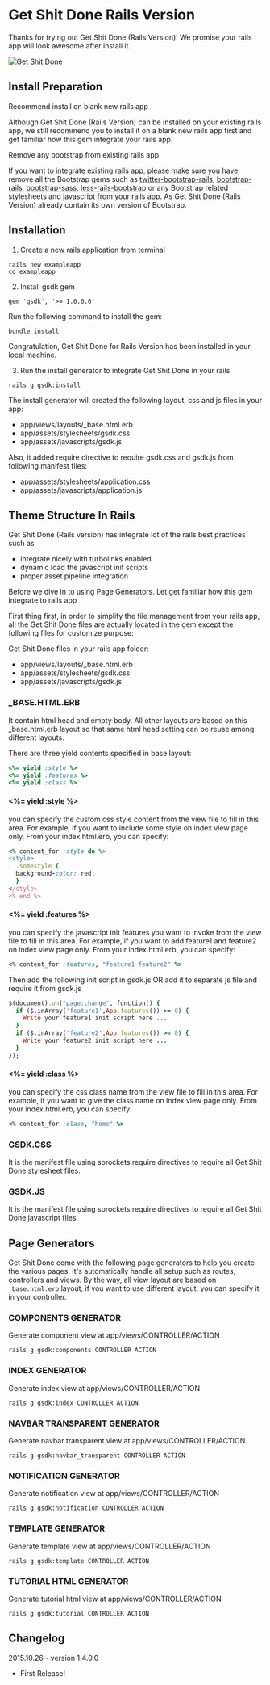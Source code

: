 # Get Shit Done Rails Version

Thanks for trying out Get Shit Done (Rails Version)! We promise your rails app will look awesome after install it.

[![Get Shit Done](https://raw.githubusercontent.com/UiReady/uiready.github.io/master/images/gsdk_rails_cover.jpg)](https://uiready.io/items/get-shit-done-rails-version)

## Install Preparation

Recommend install on blank new rails app

Although Get Shit Done (Rails Version) can be installed on your existing rails app, we still recommend you to install it on a blank new rails app first and get familiar how this gem integrate your rails app.

Remove any bootstrap from existing rails app

If you want to integrate existing rails app, please make sure you have remove all the Bootstrap gems such as [twitter-bootstrap-rails](https://github.com/seyhunak/twitter-bootstrap-rails), [bootstrap-rails](https://github.com/anjlab/bootstrap-rails), [bootstrap-sass](https://github.com/twbs/bootstrap-sass), [less-rails-bootstrap](https://github.com/metaskills/less-rails-bootstrap) or any Bootstrap related stylesheets and javascript from your rails app. As Get Shit Done (Rails Version) already contain its own version of Bootstrap.

## Installation

1. Create a new rails application from terminal

  ```
  rails new exampleapp
  cd exampleapp
  ```

2. Install gsdk gem

  ```
  gem 'gsdk', '>= 1.0.0.0'
  ```

  Run the following command to install the gem:

  ```
  bundle install
  ```

  Congratulation, Get Shit Done for Rails Version has been installed in your local machine.

3. Run the install generator to integrate Get Shit Done in your rails

  ```
  rails g gsdk:install
  ```

  The install generator will created the following layout, css and js files in your app:

  * app/views/layouts/_base.html.erb
  * app/assets/stylesheets/gsdk.css
  * app/assets/javascripts/gsdk.js

  Also, it added require directive to require gsdk.css and gsdk.js from following manifest files:

  * app/assets/stylesheets/application.css
  * app/assets/javascripts/application.js

## Theme Structure In Rails

Get Shit Done (Rails version) has integrate lot of the rails best practices such as

* integrate nicely with turbolinks enabled
* dynamic load the javascript init scripts
* proper asset pipeline integration

Before we dive in to using Page Generators. Let get familiar how this gem integrate to rails app

First thing first, in order to simplify the file management from your rails app, all the Get Shit Done files are actually located in the gem except the following files for customize purpose:

Get Shit Done files in your rails app folder:

* app/views/layouts/_base.html.erb
* app/assets/stylesheets/gsdk.css
* app/assets/javascripts/gsdk.js

### _BASE.HTML.ERB

It contain html head and empty body. All other layouts are based on this _base.html.erb layout so that same html head setting can be reuse among different layouts.

There are three yield contents specified in base layout:

```ruby
<%= yield :style %>
<%= yield :features %>
<%= yield :class %>
```

#### <%= yield :style %>

you can specify the custom css style content from the view file to fill in this area. For example, if you want to include some style on index view page only. From your index.html.erb, you can specify:

```ruby
<% content_for :style do %>
<style>
  .somestyle {
  background-color: red;
  }
</style>
<% end %>
```

#### <%= yield :features %>

you can specify the javascript init features you want to invoke from the view file to fill in this area. For example, if you want to add feature1 and feature2 on index view page only. From your index.html.erb, you can specify:

```ruby
<% content_for :features, "feature1 feature2" %>
```

Then add the following init script in gsdk.js OR add it to separate js file and require it from gsdk.js

```ruby
$(document).on("page:change", function() {
  if ($.inArray('feature1',App.features()) >= 0) {
    Write your feature1 init script here ...
  }
  if ($.inArray('feature2',App.features()) >= 0) {
    Write your feature2 init script here ...
  }
});
```

#### <%= yield :class %>

you can specify the css class name from the view file to fill in this area. For example, if you want to give the class name on index view page only. From your index.html.erb, you can specify:

```ruby
<% content_for :class, "home" %>
```

### GSDK.CSS

It is the manifest file using sprockets require directives to require all Get Shit Done stylesheet files.


### GSDK.JS

It is the manifest file using sprockets require directives to require all Get Shit Done javascript files.

## Page Generators

Get Shit Done come with the following page generators to help you create the various pages. It's automatically handle all setup such as routes, controllers and views. By the way, all view layout are based on `_base.html.erb` layout, if you want to use different layout, you can specify it in your controller.

### COMPONENTS GENERATOR

Generate component view at app/views/CONTROLLER/ACTION

```
rails g gsdk:components CONTROLLER ACTION
```

### INDEX GENERATOR

Generate index view at app/views/CONTROLLER/ACTION

```
rails g gsdk:index CONTROLLER ACTION
```

### NAVBAR TRANSPARENT GENERATOR

Generate navbar transparent view at app/views/CONTROLLER/ACTION

```
rails g gsdk:navbar_transparent CONTROLLER ACTION
```

### NOTIFICATION GENERATOR

Generate notification view at app/views/CONTROLLER/ACTION

```
rails g gsdk:notification CONTROLLER ACTION
```

### TEMPLATE GENERATOR

Generate template view at app/views/CONTROLLER/ACTION

```
rails g gsdk:template CONTROLLER ACTION
```

### TUTORIAL HTML GENERATOR

Generate tutorial html view at app/views/CONTROLLER/ACTION

```
rails g gsdk:tutorial CONTROLLER ACTION
```

## Changelog

2015.10.26 - version 1.4.0.0

* First Release!
